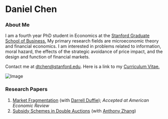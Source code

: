 # Daniel Chen
### About Me
I am a fourth year PhD student in Economics at the [Stanford Graduate School of Business.](https://www.gsb.stanford.edu/programs/phd/academic-experience/students/daniel-chen) My primary research fields are microeconomic theory and financial economics. I am interested in problems related to information, moral hazard, the effects of the strategic avoidance of price impact, and the design and function of financial markets. 

Contact me at dtchen@stanford.edu. Here is a link to my [Curriculum Vitae.](https://dtc1995.github.io/CVMarch2021.pdf)

![Image](https://dtc1995.github.io/danielchenpic.png)
 
### Research Papers

1. [Market Fragmentation](https://dtc1995.github.io/revisionNov15.pdf) (with [Darrell Duffie](https://www.darrellduffie.com)); *Accepted at American Economic Review*
2. [Subsidy Schemes in Double Auctions](https://dtc1995.github.io/SSDADec12.pdf) (with [Anthony Zhang](https://anthonyleezhang.github.io))



